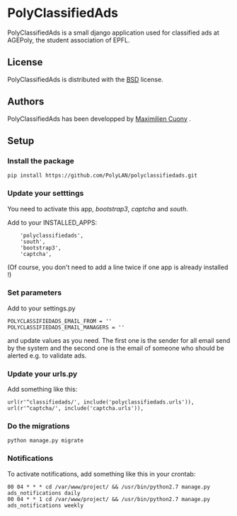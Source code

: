 PolyClassifiedAds
=================

PolyClassifiedAds is a small django application used for classified ads at AGEPoly, the student association of EPFL.

## License

PolyClassifiedAds is distributed with the [BSD](http://opensource.org/licenses/BSD-2-Clause) license.

## Authors

PolyClassifiedAds has been developped by [Maximilien Cuony](https://github.com/the-glu) .

## Setup

### Install the package

`pip install https://github.com/PolyLAN/polyclassifiedads.git`

### Update your setttings

You need to activate this app, _bootstrap3_, _captcha_ and _south_.

Add to your INSTALLED_APPS:

```
    'polyclassifiedads',
    'south',
    'bootstrap3',
    'captcha',
```

(Of course, you don't need to add a line twice if one app is already installed !)

### Set parameters

Add to your settings.py

```
POLYCLASSIFIEDADS_EMAIL_FROM = ''
POLYCLASSIFIEDADS_EMAIL_MANAGERS = ''
```

and update values as you need. The first one is the sender for all email send by the system and the second one is the email of someone who should be alerted e.g. to validate ads.

### Update your urls.py

Add something like this:

`url(r'^classifiedads/', include('polyclassifiedads.urls')),`
`url(r'^captcha/', include('captcha.urls')),`

### Do the migrations

`python manage.py migrate`

### Notifications

To activate notifications, add something like this in your crontab:

```
00 04 * * * cd /var/www/project/ && /usr/bin/python2.7 manage.py ads_notifications daily
00 04 * * 1 cd /var/www/project/ && /usr/bin/python2.7 manage.py ads_notifications weekly
```
